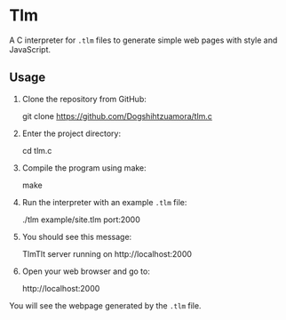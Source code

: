 # Tlm

A C interpreter for `.tlm` files to generate simple web pages with style and JavaScript.

## Usage



1. Clone the repository from GitHub:

   git clone https://github.com/Dogshihtzuamora/tlm.c

2. Enter the project directory:

   cd tlm.c

3. Compile the program using make:

   make

4. Run the interpreter with an example `.tlm` file:

   ./tlm example/site.tlm port:2000

5. You should see this message:

   TlmTlt server running on http://localhost:2000

6. Open your web browser and go to:

   http://localhost:2000

You will see the webpage generated by the `.tlm` file.
